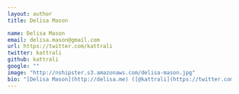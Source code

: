 ```yaml
---
layout: author
title: Delisa Mason

name: Delisa Mason
email: delisa.mason@gmail.com
url: https://twitter.com/kattrali
twitter: kattrali
github: kattrali
google: ""
image: "http://nshipster.s3.amazonaws.com/delisa-mason.jpg"
bio: "[Delisa Mason](http://delisa.me) ([@kattrali](https://twitter.com/kattrali)) is the creator of the Xcode Package Manager, [Alcatraz](http://alcatraz.io), as well as a [CocoaPods](http://cocoapods.org) Core Team member."
---
```

